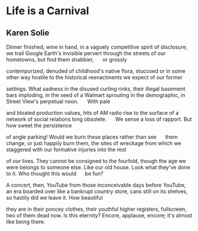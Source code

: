 # Life is a Carnival
## Karen Solie
Dinner finished, wine in hand, in a vaguely competitive spirit
of disclosure, we trail Google Earth's invisible pervert
through the streets of our hometowns, but find them shabbier,
     or grossly

contemporized, denuded of childhood's native flora,
stuccoed or in some other way hostile
to the historical reenactments we expect of our former

settings. What sadness in the disused curling rinks, their illegal
basement bars imploding, in the seed of a Walmart
sprouting in the demographic, in Street View's perpetual noon.
     With pale

and bloated production values, hits of AM radio rise
to the surface of a network of social relations long obsolete.
     We sense
a loss of rapport. But how sweet the persistence

of angle parking! Would we burn these places rather than see
     them
change, or just happily burn them, the sites of wreckage
from which we staggered with our formative injuries into the rest

of our lives. They cannot be consigned to the fourfold,
though the age we were belongs to someone else. Like our old
house. Look what they've done to it. Who thought this would
     be fun?

A concert, then, YouTube from those inconceivable days before
YouTube, an era boarded over like a bankrupt country store,
cans still on its shelves, so hastily did we leave it. How beautiful

they are in their poncey clothes, their youthful higher
registers, fullscreen, two of them dead now. Is this eternity?
Encore, applause, encore; it's almost like being there.